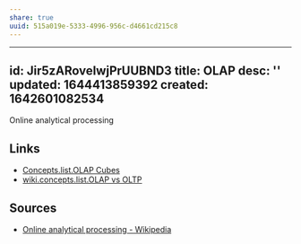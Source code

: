 ```yaml
---
share: true
uuid: 515a019e-5333-4996-956c-d4661cd215c8
---
```

---
id: Jir5zARoveIwjPrUUBND3
title: OLAP
desc: ''
updated: 1644413859392
created: 1642601082534
---

Online analytical processing

## Links

* [Concepts.list.OLAP Cubes](/undefined)
* [wiki.concepts.list.OLAP vs OLTP](/undefined)

## Sources

* [Online analytical processing - Wikipedia](https://en.wikipedia.org/wiki/Online_analytical_processing)